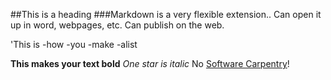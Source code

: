 ##This is a heading 
###Markdown is a very flexible extension.. Can open it up in word, webpages, etc. Can publish on the web. 

'This is
-how
-you
-make
-alist

**This makes your text bold**
*One star is italic*
No [Software Carpentry](http://software-carpentry.org)!
